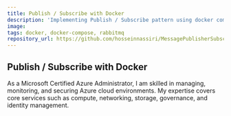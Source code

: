 ```yaml
---
title: Publish / Subscribe with Docker
description: 'Implementing Publish / Subscribe pattern using docker compose'
image:
tags: docker, docker-compose, rabbitmq
repository_url: https://github.com/hosseinnassiri/MessagePublisherSubscriber
---
```


## Publish / Subscribe with Docker

As a Microsoft Certified Azure Administrator, I am skilled in managing, monitoring, and securing Azure cloud environments. My expertise covers core services such as compute, networking, storage, governance, and identity management.
